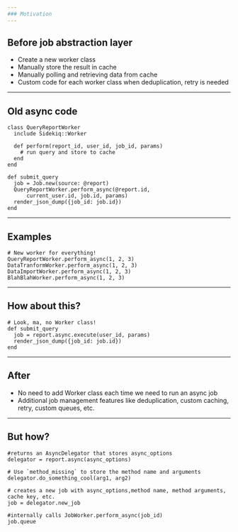 ```yaml
---
### Motivation
---
```

## Before job abstraction layer
* Create a new worker class
* Manually store the result in cache
* Manually polling and retrieving data from cache
* Custom code for each worker class when deduplication, retry is needed
---
## Old async code

	class QueryReportWorker
	  include Sidekiq::Worker

	  def perform(report_id, user_id, job_id, params)
		# run query and store to cache
	  end
	end

    def submit_query
      job = Job.new(source: @report)
      QueryReportWorker.perform_async(@report.id,
		  current_user.id, job.id, params)
      render_json_dump({job_id: job.id})
    end
---
## Examples

	# New worker for everything!
	QueryReportWorker.perform_async(1, 2, 3)
	DataTranformWorker.perform_async(1, 2, 3)
	DataImportWorker.perform_async(1, 2, 3)
	BlahBlahWorker.perform_async(1, 2, 3)
---
## How about this?

    # Look, ma, no Worker class!
    def submit_query
      job = report.async.execute(user_id, params)
      render_json_dump({job_id: job.id})
    end
---
## After
* No need to add Worker class each time we need to run an async job
* Additional job management features like deduplication, custom caching, retry, custom queues, etc.
---
## But how?

    #returns an AsyncDelegator that stores async_options
    delegator = report.async(async_options)

    # Use `method_missing` to store the method name and arguments
    delegator.do_something_cool(arg1, arg2)

    # creates a new job with async_options,method name, method arguments, cache key, etc.
    job = delegator.new_job

    #internally calls JobWorker.perform_async(job_id)
    job.queue

